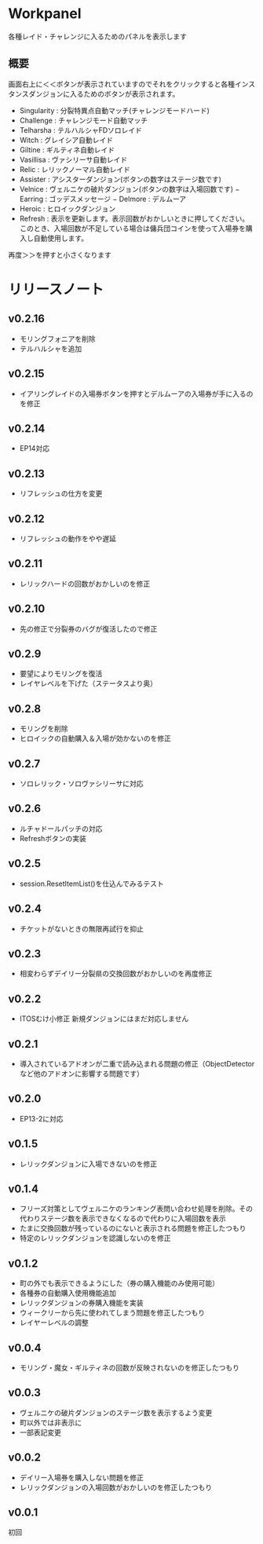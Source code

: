 # Workpanel
各種レイド・チャレンジに入るためのパネルを表示します
## 概要
画面右上に＜＜ボタンが表示されていますのでそれをクリックすると各種インスタンスダンジョンに入るためのボタンが表示されます。
- Singularity : 分裂特異点自動マッチ(チャレンジモードハード)
- Challenge : チャレンジモード自動マッチ
- Telharsha : テルハルシャFDソロレイド
- Witch : グレイシア自動レイド
- Giltine : ギルティネ自動レイド
- Vasillisa : ヴァシリーサ自動レイド
- Relic : レリックノーマル自動レイド
- Assister : アシスターダンジョン(ボタンの数字はステージ数です)
- Velnice : ヴェルニケの破片ダンジョン(ボタンの数字は入場回数です)
− Earring : ゴッデスメッセージ
− Delmore : デルムーア
- Heroic : ヒロイックダンジョン
- Refresh : 表示を更新します。表示回数がおかしいときに押してください。
このとき、入場回数が不足している場合は傭兵団コインを使って入場券を購入し自動使用します。


再度＞＞を押すと小さくなります
# リリースノート
## v0.2.16
* モリングフォニアを削除
* テルハルシャを追加
## v0.2.15
* イアリングレイドの入場券ボタンを押すとデルムーアの入場券が手に入るのを修正
## v0.2.14
* EP14対応
## v0.2.13
* リフレッシュの仕方を変更
## v0.2.12
* リフレッシュの動作をやや遅延
## v0.2.11
* レリックハードの回数がおかしいのを修正
## v0.2.10
* 先の修正で分裂券のバグが復活したので修正
## v0.2.9
* 要望によりモリングを復活
* レイヤレベルを下げた（ステータスより奥）
## v0.2.8
* モリングを削除
* ヒロイックの自動購入＆入場が効かないのを修正
## v0.2.7
* ソロレリック・ソロヴァシリーサに対応
## v0.2.6
* ルチャドールパッチの対応
* Refreshボタンの実装
## v0.2.5
* session.ResetItemList()を仕込んでみるテスト
## v0.2.4
* チケットがないときの無限再試行を抑止
## v0.2.3
* 相変わらずデイリー分裂県の交換回数がおかしいのを再度修正
## v0.2.2
* ITOSむけ小修正 新規ダンジョンにはまだ対応しません
## v0.2.1
* 導入されているアドオンが二重で読み込まれる問題の修正（ObjectDetectorなど他のアドオンに影響する問題です）
## v0.2.0
* EP13-2に対応
## v0.1.5
* レリックダンジョンに入場できないのを修正
## v0.1.4
* フリーズ対策としてヴェルニケのランキング表問い合わせ処理を削除。その代わりステージ数を表示できなくなるので代わりに入場回数を表示
* たまに交換回数が残っているのにないと表示される問題を修正したつもり
* 特定のレリックダンジョンを認識しないのを修正
## v0.1.2
* 町の外でも表示できるようにした（券の購入機能のみ使用可能）
* 各種券の自動購入使用機能追加
* レリックダンジョンの券購入機能を実装
* ウィークリーから先に使われてしまう問題を修正したつもり
* レイヤーレベルの調整
## v0.0.4
* モリング・魔女・ギルティネの回数が反映されないのを修正したつもり
## v0.0.3
* ヴェルニケの破片ダンジョンのステージ数を表示するよう変更
* 町以外では非表示に
* 一部表記変更
## v0.0.2
* デイリー入場券を購入しない問題を修正
* レリックダンジョンの入場回数がおかしいのを修正したつもり
## v0.0.1
初回
